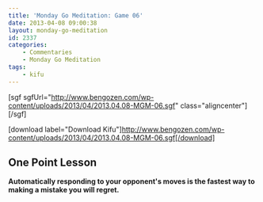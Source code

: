 ```yaml
---
title: 'Monday Go Meditation: Game 06'
date: 2013-04-08 09:00:38
layout: monday-go-meditation
id: 2337
categories:
	- Commentaries
	- Monday Go Meditation
tags:
	- kifu
---
```


[sgf sgfUrl="http://www.bengozen.com/wp-content/uploads/2013/04/2013.04.08-MGM-06.sgf" class="aligncenter"][/sgf]

[download label="Download Kifu"]http://www.bengozen.com/wp-content/uploads/2013/04/2013.04.08-MGM-06.sgf[/download]

## **One Point Lesson**

**Automatically responding to your opponent's moves is the fastest way to making a mistake you will regret.**